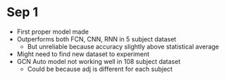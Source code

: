 # Sep 1
 - First proper model made
 - Outperforms both FCN, CNN, RNN in 5 subject dataset
   - But unreliable because accuracy slightly above statistical average
 - Might need to find new dataset to experiment
 - GCN Auto model not working well in 108 subject dataset
   - Could be because adj is different for each subject